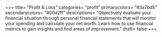 +++
title= "Profit & Loss"
categories= "profit"
primarycolors= "#3a7bd5"
secondarycolors= "#00d2ff"
descriptions= "Objectively evaluate your financial situation through personal financial statements that will monitor your spending and calculate your net worth. Learn how to use financial metrics to gain insights and find areas of improvement."
draft= false
+++